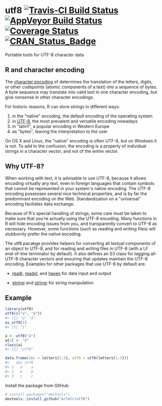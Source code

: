 
utf8 [![Travis-CI Build Status](https://travis-ci.org/krlmlr/utf8.svg?branch=master)](https://travis-ci.org/krlmlr/utf8) [![AppVeyor Build Status](https://ci.appveyor.com/api/projects/status/github/krlmlr/utf8?branch=master&svg=true)](https://ci.appveyor.com/project/krlmlr/utf8) [![Coverage Status](https://img.shields.io/codecov/c/github/krlmlr/utf8/master.svg)](https://codecov.io/github/krlmlr/utf8?branch=master) [![CRAN\_Status\_Badge](http://www.r-pkg.org/badges/version/utf8)](https://cran.r-project.org/package=utf8)
=============================================================================================================================================================================================================================================================================================================================================================================================================================================================================================================================================

Portable tools for UTF-8 character data

R and character encoding
------------------------

The [character encoding](https://en.wikipedia.org/wiki/Character_encoding) of determines the translation of the letters, digits, or other codepoints (atomic components of a text) into a sequence of bytes. A byte sequence may translate into valid text in one character encoding, but give nonsense in other character encodings.

For historic reasons, R can store strings in different ways:

1.  in the "native" encoding, the default encoding of the operating system
2.  in [UTF-8](https://en.wikipedia.org/wiki/UTF-8), the most prevalent and versatile encoding nowadays
3.  in "latin1", a popular encoding in Western Europe
4.  as "bytes", leaving the interpretation to the user

On OS X and Linux, the "native" encoding is often UTF-8, but on Windows it is not. To add to the confusion, the encoding is a property of individual strings in a character vector, and not of the entire vector.

Why UTF-8?
----------

When working with text, it is advisable to use UTF-8, because it allows encoding virtually any text, even in foreign languages that contain symbols that cannot be represented in your system's native encoding. The UTF-8 encoding possesses several nice technical properties, and is by far the predominant encoding on the Web. Standardization on a "universal" encoding faciliates data exchange.

Because of R's special handling of strings, some care must be taken to make sure that you're actually using the UTF-8 encoding. Many functions in R will hide encoding issues from you, and transparently convert to UTF-8 as necessary. However, some functions (such as reading and writing files) will stubbornly prefer the native encoding.

The utf8 pacakge provides helpers for converting all textual components of an object to UTF-8, and for reading and writing files in UTF-8 (with a LF end-of-line terminator by default). It also defines an S3 class for tagging all-UTF-8 character vectors and ensuring that updates maintain the UTF-8 encoding. Examples for other packages that use UTF-8 by default are:

-   [readr](http://readr.tidyverse.org/), [readxl](http://readxl.tidyverse.org/), and [haven](http://haven.tidyverse.org/) for data input and output

-   [stringi](https://cran.r-project.org/package=stringi) and [stringr](http://stringr.tidyverse.org/) for string manipulation

Example
-------

``` r
library(utf8)
utf8(c("a", "ä"))
#> [1] "a" "ä"
as_utf8(1)
#> [1] "1"

a <- utf8("ä")
a[2] <- "ö"
class(a)
#> [1] "utf8"

data.frame(abc = letters[1:3], utf8 = utf8(letters[1:3]))
#>   abc utf8
#> 1   a    a
#> 2   b    b
#> 3   c    c
```

Install the package from GitHub:

``` r
# install.packages("devtools")
devtools::install_github("krlmlr/utf8")
```
